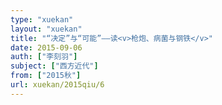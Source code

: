 ```yaml
---
type: "xuekan"
layout: "xuekan"
title: "“决定”与“可能”——读<v>枪炮、病菌与钢铁</v>"
date: 2015-09-06
auth: ["李刻羽"]
subject: ["西方近代"]
from: ["2015秋"]
url: xuekan/2015qiu/6
---
```

